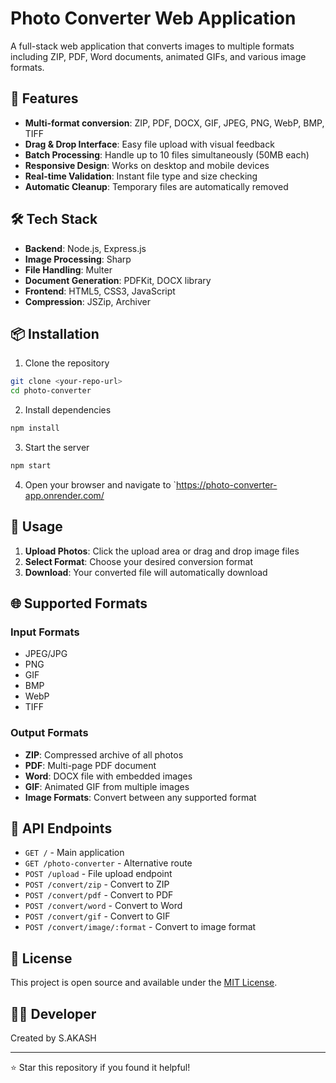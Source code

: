 # Photo Converter Web Application

A full-stack web application that converts images to multiple formats including ZIP, PDF, Word documents, animated GIFs, and various image formats.

## 🚀 Features

- **Multi-format conversion**: ZIP, PDF, DOCX, GIF, JPEG, PNG, WebP, BMP, TIFF
- **Drag & Drop Interface**: Easy file upload with visual feedback
- **Batch Processing**: Handle up to 10 files simultaneously (50MB each)
- **Responsive Design**: Works on desktop and mobile devices
- **Real-time Validation**: Instant file type and size checking
- **Automatic Cleanup**: Temporary files are automatically removed

## 🛠️ Tech Stack

- **Backend**: Node.js, Express.js
- **Image Processing**: Sharp
- **File Handling**: Multer
- **Document Generation**: PDFKit, DOCX library
- **Frontend**: HTML5, CSS3, JavaScript
- **Compression**: JSZip, Archiver

## 📦 Installation

1. Clone the repository
```bash
git clone <your-repo-url>
cd photo-converter
```

2. Install dependencies
```bash
npm install
```

3. Start the server
```bash
npm start
```

4. Open your browser and navigate to `https://photo-converter-app.onrender.com/

## 🎯 Usage

1. **Upload Photos**: Click the upload area or drag and drop image files
2. **Select Format**: Choose your desired conversion format
3. **Download**: Your converted file will automatically download

## 🌐 Supported Formats

### Input Formats
- JPEG/JPG
- PNG
- GIF
- BMP
- WebP
- TIFF

### Output Formats
- **ZIP**: Compressed archive of all photos
- **PDF**: Multi-page PDF document
- **Word**: DOCX file with embedded images
- **GIF**: Animated GIF from multiple images
- **Image Formats**: Convert between any supported format

## 🔧 API Endpoints

- `GET /` - Main application
- `GET /photo-converter` - Alternative route
- `POST /upload` - File upload endpoint
- `POST /convert/zip` - Convert to ZIP
- `POST /convert/pdf` - Convert to PDF
- `POST /convert/word` - Convert to Word
- `POST /convert/gif` - Convert to GIF
- `POST /convert/image/:format` - Convert to image format

## 📝 License

This project is open source and available under the [MIT License](LICENSE).

## 👨‍💻 Developer

Created by S.AKASH

---

⭐ Star this repository if you found it helpful!
